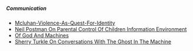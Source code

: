 ##### Communication

<ul><li><a href="/communication/mcluhan-violence-as-quest-for-identity.html">Mcluhan-Violence-As-Quest-For-Identity</a></li><li><a href="/communication/neil_postman_on_parental_control_of_children_information_environment.html">Neil Postman On Parental Control Of Children Information Environment</a></li><li><a href="/communication/of_god_and_machines.html">Of God And Machines</a></li><li><a href="/communication/sherry_turkle_on_conversations_with_the_ghost_in_the_machine.html">Sherry Turkle On Conversations With The Ghost In The Machine</a></li></ul>